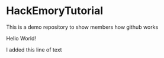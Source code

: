 # HackEmoryTutorial
This is a demo repository to show members how github works

Hello World!


I added this line of text
